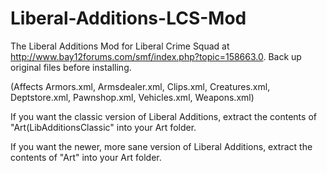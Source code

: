# Liberal-Additions-LCS-Mod
The Liberal Additions Mod for Liberal Crime Squad at http://www.bay12forums.com/smf/index.php?topic=158663.0. Back up original files before installing.

(Affects Armors.xml, Armsdealer.xml, Clips.xml, Creatures.xml, Deptstore.xml, Pawnshop.xml, Vehicles.xml, Weapons.xml)

If you want the classic version of Liberal Additions, extract the contents of "Art(LibAdditionsClassic" into your Art folder.

If you want the newer, more sane version of Liberal Additions, extract the contents of "Art" into your Art folder.
